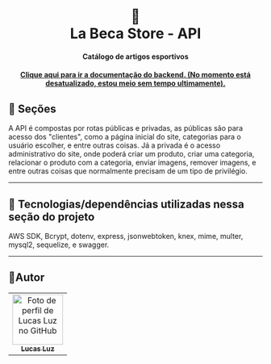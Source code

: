 <h1 align="center">
  🥼<br>La Beca Store - API
</h1>

<h4 align="center">
  Catálogo de artigos esportivos
</h4>



<h4 align="center"><a href="https://api.labecafut.com.br/docs">Clique aqui para ir a documentação do backend. (No momento está desatualizado, estou meio sem tempo ultimamente).</a></h4>

## 📖 Seções
A API é compostas por rotas públicas e privadas, as públicas são para acesso dos "clientes", como a página inicial do site, categorias para o usuário escolher, e entre outras coisas. Já a privada é o acesso administrativo do site, onde poderá criar um produto, criar uma categoria, relacionar o produto com a categoria, enviar imagens, remover imagens, e entre outras coisas que normalmente precisam de um tipo de privilégio.

---

## 🔧 Tecnologias/dependências utilizadas nessa seção do projeto

AWS SDK, Bcrypt, dotenv, express, jsonwebtoken, knex, mime, multer, mysql2, sequelize, e swagger.

---

## 🧟Autor<br>
<table>
  <tr>
    <td align="center">
      <a href="https://github.com/lucasfelipeluz">
        <img src="https://avatars.githubusercontent.com/lucasfelipeluz" width="100px;" alt="Foto de perfil de Lucas Luz no GitHub"/><br>
        <sub>
          <b>Lucas Luz</b>
        </sub>
      </a>
    </td>
  </tr>
</table>
